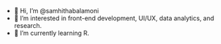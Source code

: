 - 👋 Hi, I’m @samhithabalamoni
- 👀 I’m interested in front-end development, UI/UX, data analytics, and research.
- 🌱 I’m currently learning R.
<!---
samhithabalamoni/samhithabalamoni is a ✨ special ✨ repository because its `README.md` (this file) appears on your GitHub profile.
You can click the Preview link to take a look at your changes.
--->
